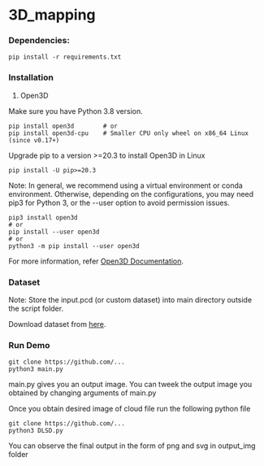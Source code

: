 # 3D_mapping

### Dependencies:
```
pip install -r requirements.txt
```
### Installation
1. Open3D

Make sure you have Python 3.8 version.
```
pip install open3d        # or
pip install open3d-cpu    # Smaller CPU only wheel on x86_64 Linux (since v0.17+)
```
Upgrade pip to a version >=20.3 to install Open3D in Linux
```
pip install -U pip>=20.3
```
Note: In general, we recommend using a virtual environment or conda environment. Otherwise, depending on the configurations, you may need pip3 for Python 3, or the --user option to avoid permission issues.
```
pip3 install open3d
# or
pip install --user open3d
# or
python3 -m pip install --user open3d
```
For more information, refer [Open3D Documentation](http://www.open3d.org/docs/release/getting_started.html).

### Dataset
Note: Store the input.pcd (or custom dataset) into main directory outside the script folder.

Download dataset from [here](https://shorturl.at/rwyAI). 

### Run Demo
```
git clone https://github.com/...
python3 main.py
```

main.py gives you an output image. You can tweek the output image you obtained by changing arguments of main.py

Once you obtain desired image of cloud file
run the following python file 
```
git clone https://github.com/...
python3 DLSD.py
```

You can observe the final output in the form of png and svg in output_img folder 
